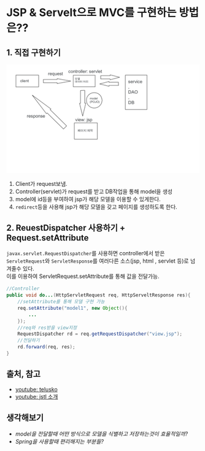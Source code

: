 # JSP & Servelt으로 MVC를 구현하는 방법은??

## 1. 직접 구현하기
<img src="assets/MVC_model_with_servlet_and_jsp_diagram.png"></img>

1. Client가 request보냄.
2. Controller(servlet)가 request를 받고 DB작업을 통해 model을 생성
3. model에 id등을 부여하여 jsp가 해당 모델을 이용할 수 있게한다.
4. `redirect`등을 사용해 jsp가 해당 모델을 갖고 페이지를 생성하도록 한다.

## 2. ReuestDispatcher 사용하기 + Request.setAttribute
`javax.servlet.RequestDispatcher`를 사용하면 controller에서 받은 
`ServletRequest`와 `ServletResponse`를 여러다른 소스(jsp, html , servlet 등)로 넘겨줄수 있다.  
이를 이용하여 ServletRequest.setAttribute를 통해 값을 전달가능.
```java
//Controller
public void do...(HttpServletRequest req, HttpServeltResponse res){
    //setAttribute를 통해 모델 구현 가능
    req.setAttribute("model1", new Object(){
        ...
    });
    //req와 res받을 view지정
    RequestDispatcher rd = req.getRequestDispatcher("view.jsp");
    //전달하기
    rd.forward(req, res);
}
```

## 출처, 참고
* [youtube: telusko](https://youtu.be/MDHj4vgKY6Q)
* [youtube: jstl 소개](https://youtu.be/KmREMEhj5eE)
## 생각해보기
* _model을 전달할때 어떤 방식으로 모델을 식별하고 저장하는것이 효율적일까?_
* _Spring을 사용할때 편리해지는 부분들?_
